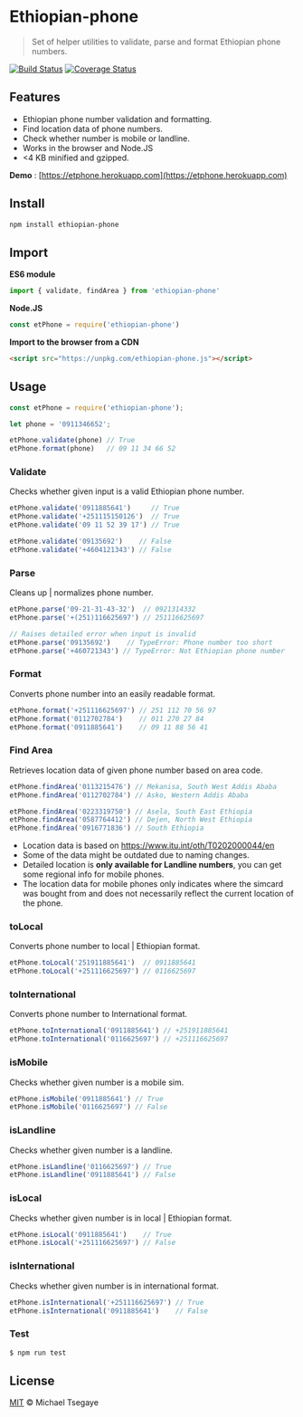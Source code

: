 # Ethiopian-phone

> Set of  helper utilities to validate, parse and format Ethiopian phone numbers.

[![Build Status](https://travis-ci.com/miketsg/ethiopian-phone.svg?token=hbpFVuPfeNDtbbQ7Gkv9&branch=master)](https://travis-ci.com/miketsg/ethiopian-phone)
[![Coverage Status](https://coveralls.io/repos/github/miketsg/ethiopian-phone/badge.svg?branch=master)](https://coveralls.io/github/miketsg/ethiopian-phone?branch=master)
## Features

* Ethiopian phone number validation and formatting.
* Find location data of phone numbers.
* Check whether number is mobile or landline.
* Works in the browser and Node.JS
* <4 KB minified and gzipped.

**Demo** : [https://etphone.herokuapp.com](https://etphone.herokuapp.com)

## Install

```sh
npm install ethiopian-phone
```

## Import

**ES6 module**

```js
import { validate, findArea } from 'ethiopian-phone'
```

**Node.JS**

```js
const etPhone = require('ethiopian-phone')
```

**Import to the browser from a CDN**

```html
<script src="https://unpkg.com/ethiopian-phone.js"></script>
```

## Usage

```js
const etPhone = require('ethiopian-phone');

let phone = '0911346652';

etPhone.validate(phone) // True
etPhone.format(phone)   // 09 11 34 66 52
```

### Validate

Checks whether given input is a valid Ethiopian phone number.

```js
etPhone.validate('0911885641')     // True
etPhone.validate('+251115150126')  // True
etPhone.validate('09 11 52 39 17') // True

etPhone.validate('09135692')    // False
etPhone.validate('+4604121343') // False
```

### Parse

Cleans up | normalizes phone number.

```js
etPhone.parse('09-21-31-43-32')  // 0921314332
etPhone.parse('+(251)116625697') // 251116625697

// Raises detailed error when input is invalid
etPhone.parse('09135692')    // TypeError: Phone number too short
etPhone.parse('+460721343') // TypeError: Not Ethiopian phone number
```

### Format

Converts phone number into an easily readable format.

```js
etPhone.format('+251116625697') // 251 112 70 56 97
etPhone.format('0112702784')    // 011 270 27 84
etPhone.format('0911885641')    // 09 11 88 56 41
```

### Find Area

Retrieves location data of given phone number based on area code.

```js
etPhone.findArea('0113215476') // Mekanisa, South West Addis Ababa
etPhone.findArea('0112702784') // Asko, Western Addis Ababa

etPhone.findArea('0223319750') // Asela, South East Ethiopia
etPhone.findArea('0587764412') // Dejen, North West Ethiopia
etPhone.findArea('0916771836') // South Ethiopia
```

* Location data is based on <https://www.itu.int/oth/T0202000044/en>
* Some of the data might be outdated due to naming changes.
* Detailed location is **only available for Landline numbers**, you can get some regional info for mobile phones.
* The location data for mobile phones only indicates where the simcard was bought from and does not necessarily reflect the current location of the phone.

### toLocal

Converts phone number to local | Ethiopian format.

```js
etPhone.toLocal('251911885641')  // 0911885641
etPhone.toLocal('+251116625697') // 0116625697
```

### toInternational

Converts phone number to International format.

```js
etPhone.toInternational('0911885641') // +251911885641
etPhone.toInternational('0116625697') // +251116625697
```

### isMobile

Checks whether given number is a mobile sim.

```js
etPhone.isMobile('0911885641') // True
etPhone.isMobile('0116625697') // False
```

### isLandline

Checks whether given number is a landline.

```js
etPhone.isLandline('0116625697') // True
etPhone.isLandline('0911885641') // False
```

### isLocal

Checks whether given number is in local | Ethiopian format.

```js
etPhone.isLocal('0911885641')    // True
etPhone.isLocal('+251116625697') // False
```

### isInternational

Checks whether given number is in international format.

```js
etPhone.isInternational('+251116625697') // True
etPhone.isInternational('0911885641')    // False
```

### Test

```sh
$ npm run test
```

## License

[MIT](LICENSE) © Michael Tsegaye
